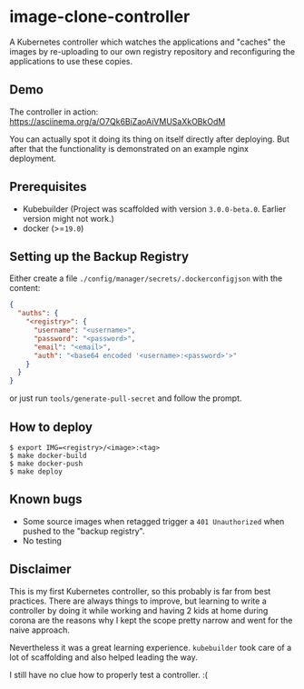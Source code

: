 # image-clone-controller

A Kubernetes controller which watches the applications and "caches" the images
by re-uploading to our own registry repository and reconfiguring the
applications to use these copies.

## Demo

The controller in action: https://asciinema.org/a/O7Qk6BiZaoAiVMUSaXkOBkOdM

You can actually spot it doing its thing on itself directly after deploying.
But after that the functionality is demonstrated on an example nginx
deployment.

## Prerequisites

* Kubebuilder (Project was scaffolded with version `3.0.0-beta.0`. Earlier version might not work.)
* docker (>=`19.0`)

## Setting up the Backup Registry

Either create a file `./config/manager/secrets/.dockerconfigjson` with the content:

```json
{
  "auths": {
    "<registry>": {
      "username": "<username>",
      "password": "<password>",
      "email": "<email>",
      "auth": "<base64 encoded '<username>:<password>'>"
    }
  }
}
```

or just run `tools/generate-pull-secret` and follow the prompt.

## How to deploy

```shell
$ export IMG=<registry>/<image>:<tag>
$ make docker-build
$ make docker-push
$ make deploy
```

## Known bugs

* Some source images when retagged trigger a `401 Unauthorized` when pushed to
  the "backup registry".
* No testing

## Disclaimer

This is my first Kubernetes controller, so this probably is far from best
practices. There are always things to improve, but learning to write a
controller by doing it while working and having 2 kids at home during corona
are the reasons why I kept the scope pretty narrow and went for the naive
approach.

Nevertheless it was a great learning experience. `kubebuilder` took care of a
lot of scaffolding and also helped leading the way.

I still have no clue how to properly test a controller. :(
